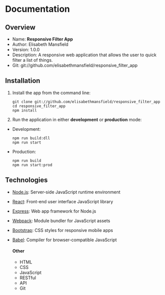 # Documentation

## Overview
- Name: **Responsive Filter App**
- Author: Elisabeth Mansfield
- Version: 1.0.0
- Description: A responsive web application that allows the user to quick filter a list of things.
- Git: git://github.com/elisabethmansfield/responsive_filter_app

## Installation
1. Install the app from the command line:
	```shell
	git clone git://github.com/elisabethmansfield/responsive_filter_app
	cd responsive_filter_app
	npm install
	```
2. Run the application in either **development** or **production** mode:
 - Development: 
	```shell
	npm run build:dll
	npm run start
	```
 - Production: 
	```shell
	npm run build
	npm run start:prod
	```

## Technologies
- [Node.js](https://nodejs.org/): Server-side JavaScript runtime environment
- [React](https://reactjs.org/): Front-end user interface JavaScript library 
- [Express](https://expressjs.com/): Web app framework for Node.js
- [Webpack](https://webpack.js.org/): Module bundler for JavaScript assets
- [Bootstrap](https://getbootstrap.com/): CSS styles for responsive mobile apps
- [Babel](https://babeljs.io/): Compiler for browser-compatible JavaScript

	#### Other
	- HTML
	- CSS
	- JavaScript
	- RESTful 
	- API
	- Git
